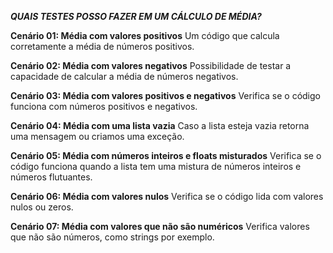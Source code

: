 ***QUAIS TESTES POSSO FAZER EM UM CÁLCULO DE MÉDIA?***

**Cenário 01: Média com valores positivos**
    Um código que calcula corretamente a média de números positivos.

**Cenário 02: Média com valores negativos**
    Possibilidade de testar a capacidade de calcular a média de números negativos.

**Cenário 03: Média com valores positivos e negativos**
    Verifica se o código funciona com números positivos e negativos.

**Cenário 04: Média com uma lista vazia**
    Caso a lista esteja vazia retorna uma mensagem ou criamos uma exceção.

**Cenário 05: Média com números inteiros e floats misturados**
    Verifica se o código funciona quando a lista tem uma mistura de números inteiros e números flutuantes.

**Cenário 06: Média com valores nulos**
    Verifica se o código lida com valores nulos ou zeros.

**Cenário 07: Média com valores que não são numéricos**
    Verifica valores que não são números, como strings por exemplo.